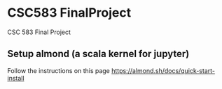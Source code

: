 # CSC583 FinalProject
CSC 583 Final Project

## Setup almond (a scala kernel for jupyter)
Follow the instructions on this page https://almond.sh/docs/quick-start-install
